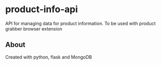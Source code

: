 # product-info-api
API for managing data for product information. To be used with product grabber browser extension

## About

Created with python, flask and MongoDB

